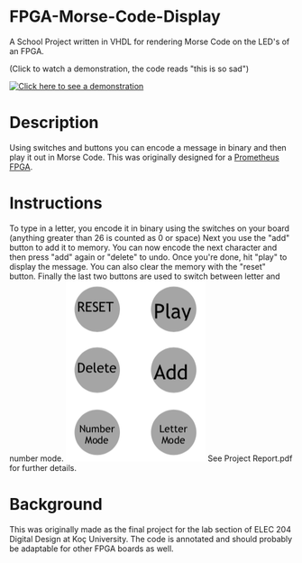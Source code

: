 # FPGA-Morse-Code-Display
A School Project written in VHDL for rendering Morse Code on the LED's of an FPGA.

(Click to watch a demonstration, the code reads "this is so sad")

[![Click here to see a demonstration](https://cdn-b-east.streamable.com/image/2opzx_1.jpg?token=WOIzrBknnISiWQjM6lYBHQ&expires=1583454900)](https://streamable.com/2opzx "Demonstration")

# Description

Using switches and buttons you can encode a message in binary and then play it out in Morse Code. This was originally designed for a [Prometheus FPGA](https://www.isabekov.pro/prometheus-fpga/).

# Instructions 

To type in a letter, you encode it in binary using the switches on your board (anything greater than 26 is counted as 0 or space)
Next you use the "add" button to add it to memory. You can now encode the next character and then press "add" again or "delete" to undo. Once you're done, hit "play" to display the message. You can also clear the memory with the "reset" button. Finally the last two buttons are used to switch between letter and number mode.
![Button bindings](https://github.com/madprogramer/FPGA-Morse-Code-Display/blob/master/ButtonMapping.png "Button Mapping") See Project Report.pdf for further details.

# Background

This was originally made as the final project for the lab section of ELEC 204 Digital Design at Koç University. The code is annotated and should probably be adaptable for other FPGA boards as well.
